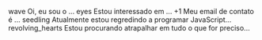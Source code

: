 wave Oi, eu sou o ...
eyes Estou interessado em ...
+1 Meu email de contato é  ...
seedling Atualmente estou regredindo a programar JavaScript...
revolving_hearts Estou procurando atrapalhar em tudo o que for preciso...
